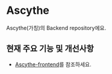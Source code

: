 # Ascythe

Ascythe(가칭)의 Backend repository에요.

## 현재 주요 기능 및 개선사항
- [Ascythe-frontend](https://github.com/SwiftlyAside/Ascythe-frontend/blob/master/README.md)를 참조하세요.
